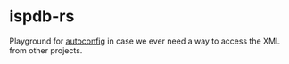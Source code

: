 # ispdb-rs

Playground for [autoconfig](https://github.com/thunderbird/autoconfig) in case we ever need a way to
access the XML from other projects.